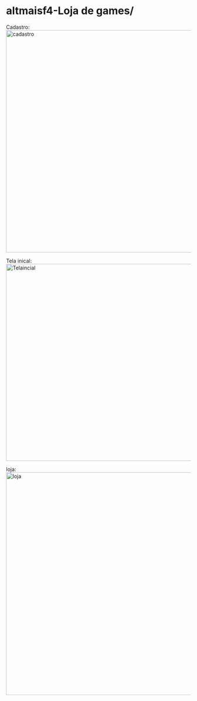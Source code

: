 # altmaisf4-Loja de games/

 Cadastro: 
<img width="1324" height="606" alt="cadastro" src="https://github.com/user-attachments/assets/9bd2e7b7-1238-4934-8c8a-b49a68be7caf" />

 Tela inical: 
<img width="1362" height="537" alt="Telaincial" src="https://github.com/user-attachments/assets/11a318eb-5252-4e3b-bb4a-a778d6381f86" />
 
 loja: 
<img width="1366" height="607" alt="loja" src="https://github.com/user-attachments/assets/e10550a4-69d0-4d4b-8b7b-f5b9953ace6c" />

